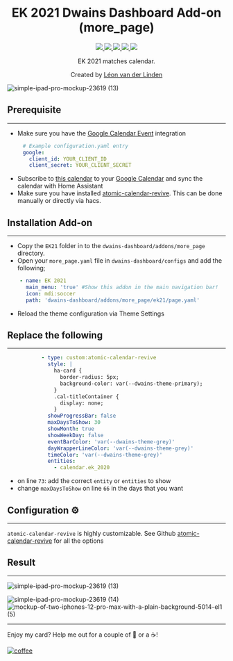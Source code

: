<h1 align="center">EK 2021 Dwains Dashboard Add-on (more_page)</h1>

<p align="center">
  <a href="https://dwainscheeren.github.io/dwains-lovelace-dashboard/">
    <img src="https://img.shields.io/badge/Dwains%20Dashboard-Default-299ec2.svg" />
  </a>
  <a href="https://github.com/LRvdLinden/LRvdLinden/ek2021_dd_addon">
    <img src="https://img.shields.io/github/v/release/LRvdLinden/ek2021_dd_addon" />
  </a>
      <a href="https://github.com/LRvdLinden/ek2021_dd_addon/commits">
    <img src="https://img.shields.io/github/last-commit/LRvdLinden/ek2021_dd_addon.svg?style=plasticr" />
  </a>
    <a href="https://github.com/LRvdLinden/">
    <img src="https://img.shields.io/github/followers/LRvdLinden?style=social" />
    </a>
    <a href="https://discord.gg/7yt64uX">
    <img src="https://img.shields.io/discord/688401603811999885" />
</a>
</p>

<p align="center">EK 2021 matches calendar.</p>

<p align="center">Created by <a href="https://github.com/LRvdLinden">Léon van der Linden</a>
</p> 


![simple-ipad-pro-mockup-23619 (13)](https://user-images.githubusercontent.com/77990847/118460329-e1b9dc00-b6fc-11eb-81c6-88a898063025.png)


## Prerequisite
---
- Make sure you have the [Google Calendar Event](https://www.home-assistant.io/integrations/calendar.google/) integration
```yaml
     # Example configuration.yaml entry
     google:
       client_id: YOUR_CLIENT_ID
       client_secret: YOUR_CLIENT_SECRET
```
- Subscribe to [this calendar](https://www.google.com/calendar/render?cid=webcal://www.voetbalkrant.com/soccer/calendar/competition/competition_829_nl.ics) to your [Google Calendar](https://www.google.com/calendar/render?cid=webcal://www.voetbalkrant.com/soccer/calendar/competition/competition_829_nl.ics) and sync the calendar with Home Assistant
- Make sure you have installed [atomic-calendar-revive](https://marksie1988.github.io/atomic-calendar-revive/options/main-options.html). This can be done manually or directly via hacs.

## Installation Add-on
---
- Copy the `EK21` folder in to the `dwains-dashboard/addons/more_page` directory.
- Open your `more_page.yaml` file in `dwains-dashboard/configs` and add the following;
 ```yaml
     - name: EK 2021
       main_menu: 'true' #Show this addon in the main navigation bar!
       icon: mdi:soccer
       path: 'dwains-dashboard/addons/more_page/ek21/page.yaml'
```
- Reload the theme configuration via Theme Settings

## Replace the following
---
 ```yaml
            - type: custom:atomic-calendar-revive
              style: |
                ha-card {
                  border-radius: 5px;
                  background-color: var(--dwains-theme-primary);
                }
                .cal-titleContainer {
                  display: none;
                }
              showProgressBar: false
              maxDaysToShow: 30
              showMonth: true
              showWeekDay: false
              eventBarColor: 'var(--dwains-theme-grey)'
              dayWrapperLineColor: 'var(--dwains-theme-grey)'
              timeColor: 'var(--dwains-theme-grey)'
              entities:
                - calendar.ek_2020
```
- on line `73`: add the correct `entity` or `entities` to show
- change `maxDaysToShow` on line `66`  in the days that you want

## Configuration ⚙️
---
`atomic-calendar-revive` is highly customizable. See Github [atomic-calendar-revive](https://marksie1988.github.io/atomic-calendar-revive/options/main-options.html) for all the options

## Result
---
![simple-ipad-pro-mockup-23619 (13)](https://user-images.githubusercontent.com/77990847/118460337-e4b4cc80-b6fc-11eb-9edd-930fb8d28ac5.png)

![simple-ipad-pro-mockup-23619 (14)](https://user-images.githubusercontent.com/77990847/118460346-e67e9000-b6fc-11eb-9ada-fd74b3251bce.png)
![mockup-of-two-iphones-12-pro-max-with-a-plain-background-5014-el1 (5)](https://user-images.githubusercontent.com/77990847/118477161-af18df00-b70e-11eb-98cb-db06afa63b76.png)





---
Enjoy my card? Help me out for a couple of :beers: or a :coffee:!

[![coffee](https://www.buymeacoffee.com/assets/img/custom_images/black_img.png)](https://www.buymeacoffee.com/LRvdLinden)
